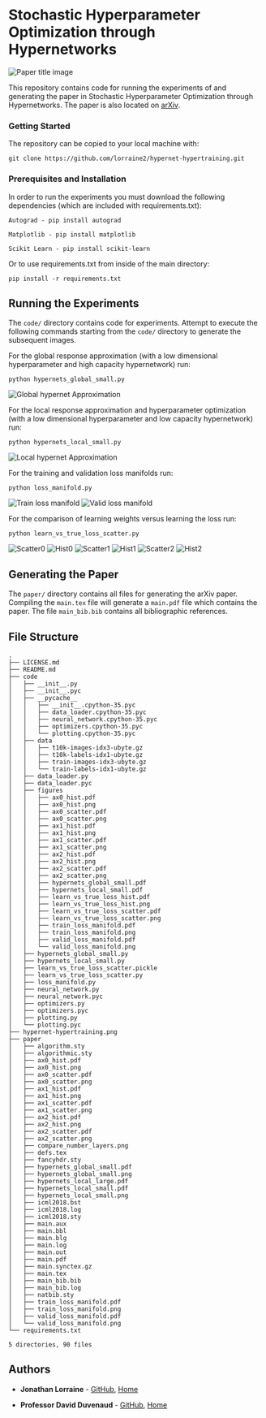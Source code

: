 # Stochastic Hyperparameter Optimization through Hypernetworks

![Paper title image](./hypernet-hypertraining.png)

This repository contains code for running the experiments of and generating the paper in Stochastic Hyperparameter Optimization through Hypernetworks.
The paper is also located on [arXiv](https://arxiv.org/abs/1802.09419).

### Getting Started

The repository can be copied to your local machine with:

```
git clone https://github.com/lorraine2/hypernet-hypertraining.git
```


### Prerequisites and Installation

In order to run the experiments you must download the following dependencies (which are included with requirements.txt):

```
Autograd - pip install autograd

Matplotlib - pip install matplotlib

Scikit Learn - pip install scikit-learn
```

Or to use requirements.txt from inside of the main directory:

```
pip install -r requirements.txt
```

## Running the Experiments

The `code/` directory contains code for experiments.
Attempt to execute the following commands starting from the `code/` directory to generate the subsequent images.

For the global response approximation (with a low dimensional hyperparameter and high capacity hypernetwork) run:

```
python hypernets_global_small.py
```
![Global hypernet Approximation](./paper/hypernets_global_small.png)

For the local response approximation and hyperparameter optimization (with a low dimensional hyperparameter and low 
capacity hypernetwork) run:

```
python hypernets_local_small.py
```
![Local hypernet Approximation](./paper/hypernets_local_small.png)

For the training and validation loss manifolds run:

```
python loss_manifold.py
```
![Train loss manifold](./paper/train_loss_manifold.png)
![Valid loss manifold](./paper/valid_loss_manifold.png)

For the comparison of learning weights versus learning the loss run:

```
python learn_vs_true_loss_scatter.py
```
![Scatter0](./paper/ax0_scatter.png)
![Hist0](./paper/ax0_hist.png)
![Scatter1](./paper/ax1_scatter.png)
![Hist1](./paper/ax1_hist.png)
![Scatter2](./paper/ax2_scatter.png)
![Hist2](./paper/ax2_hist.png)

## Generating the Paper

The `paper/` directory contains all files for generating the arXiv paper.
Compiling the `main.tex` file will generate a `main.pdf` file which contains the paper.
The file `main_bib.bib` contains all bibliographic references.


## File Structure

```
.
├── LICENSE.md
├── README.md
├── code
│   ├── __init__.py
│   ├── __init__.pyc
│   ├── __pycache__
│   │   ├── __init__.cpython-35.pyc
│   │   ├── data_loader.cpython-35.pyc
│   │   ├── neural_network.cpython-35.pyc
│   │   ├── optimizers.cpython-35.pyc
│   │   └── plotting.cpython-35.pyc
│   ├── data
│   │   ├── t10k-images-idx3-ubyte.gz
│   │   ├── t10k-labels-idx1-ubyte.gz
│   │   ├── train-images-idx3-ubyte.gz
│   │   └── train-labels-idx1-ubyte.gz
│   ├── data_loader.py
│   ├── data_loader.pyc
│   ├── figures
│   │   ├── ax0_hist.pdf
│   │   ├── ax0_hist.png
│   │   ├── ax0_scatter.pdf
│   │   ├── ax0_scatter.png
│   │   ├── ax1_hist.pdf
│   │   ├── ax1_hist.png
│   │   ├── ax1_scatter.pdf
│   │   ├── ax1_scatter.png
│   │   ├── ax2_hist.pdf
│   │   ├── ax2_hist.png
│   │   ├── ax2_scatter.pdf
│   │   ├── ax2_scatter.png
│   │   ├── hypernets_global_small.pdf
│   │   ├── hypernets_local_small.pdf
│   │   ├── learn_vs_true_loss_hist.pdf
│   │   ├── learn_vs_true_loss_hist.png
│   │   ├── learn_vs_true_loss_scatter.pdf
│   │   ├── learn_vs_true_loss_scatter.png
│   │   ├── train_loss_manifold.pdf
│   │   ├── train_loss_manifold.png
│   │   ├── valid_loss_manifold.pdf
│   │   └── valid_loss_manifold.png
│   ├── hypernets_global_small.py
│   ├── hypernets_local_small.py
│   ├── learn_vs_true_loss_scatter.pickle
│   ├── learn_vs_true_loss_scatter.py
│   ├── loss_manifold.py
│   ├── neural_network.py
│   ├── neural_network.pyc
│   ├── optimizers.py
│   ├── optimizers.pyc
│   ├── plotting.py
│   └── plotting.pyc
├── hypernet-hypertraining.png
├── paper
│   ├── algorithm.sty
│   ├── algorithmic.sty
│   ├── ax0_hist.pdf
│   ├── ax0_hist.png
│   ├── ax0_scatter.pdf
│   ├── ax0_scatter.png
│   ├── ax1_hist.pdf
│   ├── ax1_hist.png
│   ├── ax1_scatter.pdf
│   ├── ax1_scatter.png
│   ├── ax2_hist.pdf
│   ├── ax2_hist.png
│   ├── ax2_scatter.pdf
│   ├── ax2_scatter.png
│   ├── compare_number_layers.png
│   ├── defs.tex
│   ├── fancyhdr.sty
│   ├── hypernets_global_small.pdf
│   ├── hypernets_global_small.png
│   ├── hypernets_local_large.pdf
│   ├── hypernets_local_small.pdf
│   ├── hypernets_local_small.png
│   ├── icml2018.bst
│   ├── icml2018.log
│   ├── icml2018.sty
│   ├── main.aux
│   ├── main.bbl
│   ├── main.blg
│   ├── main.log
│   ├── main.out
│   ├── main.pdf
│   ├── main.synctex.gz
│   ├── main.tex
│   ├── main_bib.bib
│   ├── main_bib.log
│   ├── natbib.sty
│   ├── train_loss_manifold.pdf
│   ├── train_loss_manifold.png
│   ├── valid_loss_manifold.pdf
│   └── valid_loss_manifold.png
└── requirements.txt

5 directories, 90 files
```

## Authors

* **Jonathan Lorraine** - [GitHub](https://github.com/lorraine2), [Home](https://www.cs.toronto.edu/~lorraine/)

* **Professor David Duvenaud** - [GitHub](https://github.com/duvenaud), [Home](https://www.cs.toronto.edu/~lorraine/)

